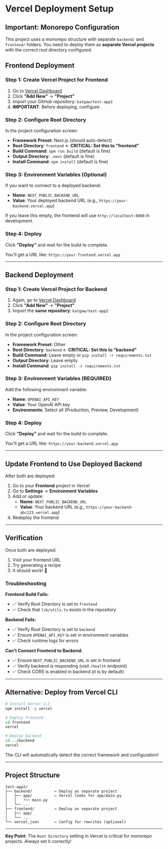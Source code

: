 # Vercel Deployment Setup

## Important: Monorepo Configuration

This project uses a monorepo structure with separate `backend/` and `frontend/` folders. You need to deploy them as **separate Vercel projects** with the correct root directory configured.

## Frontend Deployment

### Step 1: Create Vercel Project for Frontend

1. Go to [Vercel Dashboard](https://vercel.com/dashboard)
2. Click **"Add New"** → **"Project"**
3. Import your GitHub repository: `katgaw/test-app2`
4. **IMPORTANT**: Before deploying, configure:

### Step 2: Configure Root Directory

In the project configuration screen:

- **Framework Preset**: Next.js (should auto-detect)
- **Root Directory**: `frontend` ← **CRITICAL: Set this to "frontend"**
- **Build Command**: `npm run build` (default is fine)
- **Output Directory**: `.next` (default is fine)
- **Install Command**: `npm install` (default is fine)

### Step 3: Environment Variables (Optional)

If you want to connect to a deployed backend:

- **Name**: `NEXT_PUBLIC_BACKEND_URL`
- **Value**: Your deployed backend URL (e.g., `https://your-backend.vercel.app`)

If you leave this empty, the frontend will use `http://localhost:8000` in development.

### Step 4: Deploy

Click **"Deploy"** and wait for the build to complete.

You'll get a URL like: `https://your-frontend.vercel.app`

---

## Backend Deployment

### Step 1: Create Vercel Project for Backend

1. Again, go to [Vercel Dashboard](https://vercel.com/dashboard)
2. Click **"Add New"** → **"Project"**
3. Import the **same repository**: `katgaw/test-app2`

### Step 2: Configure Root Directory

In the project configuration screen:

- **Framework Preset**: Other
- **Root Directory**: `backend` ← **CRITICAL: Set this to "backend"**
- **Build Command**: Leave empty or `pip install -r requirements.txt`
- **Output Directory**: Leave empty
- **Install Command**: `pip install -r requirements.txt`

### Step 3: Environment Variables (REQUIRED)

Add the following environment variable:

- **Name**: `OPENAI_API_KEY`
- **Value**: Your OpenAI API key
- **Environments**: Select all (Production, Preview, Development)

### Step 4: Deploy

Click **"Deploy"** and wait for the build to complete.

You'll get a URL like: `https://your-backend.vercel.app`

---

## Update Frontend to Use Deployed Backend

After both are deployed:

1. Go to your **Frontend** project in Vercel
2. Go to **Settings** → **Environment Variables**
3. Add or update:
   - **Name**: `NEXT_PUBLIC_BACKEND_URL`
   - **Value**: Your backend URL (e.g., `https://your-backend-abc123.vercel.app`)
4. Redeploy the frontend

---

## Verification

Once both are deployed:

1. Visit your frontend URL
2. Try generating a recipe
3. It should work! 🎉

### Troubleshooting

**Frontend Build Fails:**
- ✅ Verify Root Directory is set to `frontend`
- ✅ Check that `lib/utils.ts` exists in the repository

**Backend Fails:**
- ✅ Verify Root Directory is set to `backend`
- ✅ Ensure `OPENAI_API_KEY` is set in environment variables
- ✅ Check runtime logs for errors

**Can't Connect Frontend to Backend:**
- ✅ Ensure `NEXT_PUBLIC_BACKEND_URL` is set in frontend
- ✅ Verify backend is responding (visit `/health` endpoint)
- ✅ Check CORS is enabled in backend (it is by default)

---

## Alternative: Deploy from Vercel CLI

```bash
# Install Vercel CLI
npm install -g vercel

# Deploy frontend
cd frontend
vercel

# Deploy backend
cd ../backend
vercel
```

The CLI will automatically detect the correct framework and configuration!

---

## Project Structure

```
test-app2/
├── backend/          ← Deploy as separate project
│   ├── app/          ← Vercel looks for app/main.py
│   │   └── main.py
│   └── ...
├── frontend/         ← Deploy as separate project
│   ├── app/
│   └── ...
└── vercel.json       ← Config for rewrites (optional)
```

---

**Key Point**: The `Root Directory` setting in Vercel is critical for monorepo projects. Always set it correctly!

